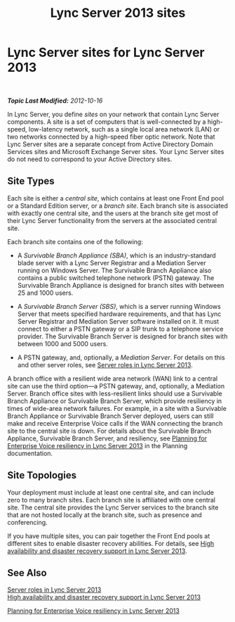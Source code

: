 ﻿---
title: Lync Server 2013 sites
TOCTitle: Sites
ms:assetid: 022cb6dd-37e2-4882-a53e-5ddfdbc6f53a
ms:mtpsurl: https://technet.microsoft.com/en-us/library/Gg398076(v=OCS.15)
ms:contentKeyID: 48183233
ms.date: 07/23/2014
mtps_version: v=OCS.15
---

<div data-xmlns="http://www.w3.org/1999/xhtml">

<div class="topic" data-xmlns="http://www.w3.org/1999/xhtml" data-msxsl="urn:schemas-microsoft-com:xslt" data-cs="http://msdn.microsoft.com/en-us/">

<div data-asp="http://msdn2.microsoft.com/asp">

# Lync Server sites for Lync Server 2013

</div>

<div id="mainSection">

<div id="mainBody">

<span> </span>

_**Topic Last Modified:** 2012-10-16_

In Lync Server, you define *sites* on your network that contain Lync Server components. A site is a set of computers that is well-connected by a high-speed, low-latency network, such as a single local area network (LAN) or two networks connected by a high-speed fiber optic network. Note that Lync Server sites are a separate concept from Active Directory Domain Services sites and Microsoft Exchange Server sites. Your Lync Server sites do not need to correspond to your Active Directory sites.

<div>

## Site Types

Each site is either a *central site*, which contains at least one Front End pool or a Standard Edition server, or a *branch site*. Each branch site is associated with exactly one central site, and the users at the branch site get most of their Lync Server functionality from the servers at the associated central site.

Each branch site contains one of the following:

  - A *Survivable Branch Appliance (SBA)*, which is an industry-standard blade server with a Lync Server Registrar and a Mediation Server running on Windows Server. The Survivable Branch Appliance also contains a public switched telephone network (PSTN) gateway. The Survivable Branch Appliance is designed for branch sites with between 25 and 1000 users.

  - A *Survivable Branch Server (SBS)*, which is a server running Windows Server that meets specified hardware requirements, and that has Lync Server Registrar and Mediation Server software installed on it. It must connect to either a PSTN gateway or a SIP trunk to a telephone service provider. The Survivable Branch Server is designed for branch sites with between 1000 and 5000 users.

  - A PSTN gateway, and, optionally, a *Mediation Server*. For details on this and other server roles, see [Server roles in Lync Server 2013](lync-server-2013-server-roles.md).

A branch office with a resilient wide area network (WAN) link to a central site can use the third option—a PSTN gateway, and, optionally, a Mediation Server. Branch office sites with less-resilient links should use a Survivable Branch Appliance or Survivable Branch Server, which provide resiliency in times of wide-area network failures. For example, in a site with a Survivable Branch Appliance or Survivable Branch Server deployed, users can still make and receive Enterprise Voice calls if the WAN connecting the branch site to the central site is down. For details about the Survivable Branch Appliance, Survivable Branch Server, and resiliency, see [Planning for Enterprise Voice resiliency in Lync Server 2013](lync-server-2013-planning-for-enterprise-voice-resiliency.md) in the Planning documentation.

</div>

<div>

## Site Topologies

Your deployment must include at least one central site, and can include zero to many branch sites. Each branch site is affiliated with one central site. The central site provides the Lync Server services to the branch site that are not hosted locally at the branch site, such as presence and conferencing.

If you have multiple sites, you can pair together the Front End pools at different sites to enable disaster recovery abilities. For details, see [High availability and disaster recovery support in Lync Server 2013](lync-server-2013-high-availability-and-disaster-recovery-support.md).

</div>

<div>

## See Also


[Server roles in Lync Server 2013](lync-server-2013-server-roles.md)  
[High availability and disaster recovery support in Lync Server 2013](lync-server-2013-high-availability-and-disaster-recovery-support.md)  


[Planning for Enterprise Voice resiliency in Lync Server 2013](lync-server-2013-planning-for-enterprise-voice-resiliency.md)  
  

</div>

</div>

<span> </span>

</div>

</div>

</div>


